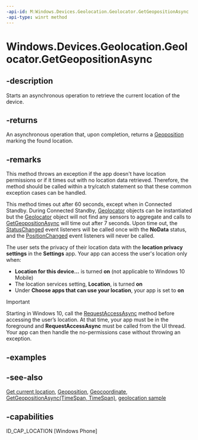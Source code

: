 ----api-id: M:Windows.Devices.Geolocation.Geolocator.GetGeopositionAsync
-api-type: winrt method
---<!-- Method syntaxpublic Windows.Foundation.IAsyncOperation<Windows.Devices.Geolocation.Geoposition> GetGeopositionAsync()--># Windows.Devices.Geolocation.Geolocator.GetGeopositionAsync## -descriptionStarts an asynchronous operation to retrieve the current location of the device.## -returnsAn asynchronous operation that, upon completion, returns a [Geoposition](geoposition.md) marking the found location.## -remarksThis method throws an exception if the app doesn't have location permissions or if it times out with no location data retrieved. Therefore, the method should be called within a try/catch statement so that these common exception cases can be handled.This method times out after 60 seconds, except when in Connected Standby. During Connected Standby, [Geolocator](geolocator.md) objects can be instantiated but the [Geolocator](geolocator.md) object will not find any sensors to aggregate and calls to [GetGeopositionAsync](geolocator_getgeopositionasync.md) will time out after 7 seconds. Upon time out, the [StatusChanged](geolocator_statuschanged.md) event listeners will be called once with the **NoData** status, and the [PositionChanged](geolocator_positionchanged.md) event listeners will never be called.The user sets the privacy of their location data with the **location privacy settings** in the **Settings** app. Your app can access the user's location only when:+ **Location for this device...** is turned **on** (not applicable to Windows 10 Mobile)+ The location services setting, **Location**, is turned **on**+ Under **Choose apps that can use your location**, your app is set to **on**> [!IMPORTANT]> Starting in Windows 10, call the [RequestAccessAsync](geolocator_requestaccessasync.md) method before accessing the user’s location. At that time, your app must be in the foreground and **RequestAccessAsync** must be called from the UI thread. Your app can then handle the no-permissions case without throwing an exception.## -examples## -see-also[Get current location](http://msdn.microsoft.com/library/24dc9a41-8cc1-48b0-bc6d-24bf571afcc8), [Geoposition](geoposition.md), [Geocoordinate](geocoordinate.md), [GetGeopositionAsync(TimeSpan, TimeSpan)](geolocator_getgeopositionasync_726098746.md), [geolocation sample](http://go.microsoft.com/fwlink/p/?linkid=533278)## -capabilitiesID_CAP_LOCATION [Windows Phone]